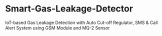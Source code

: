 # Smart-Gas-Leakage-Detector
IoT-based Gas Leakage Detection with Auto Cut-off Regulator, SMS &amp; Call Alert System using GSM Module and MQ-2 Sensor
